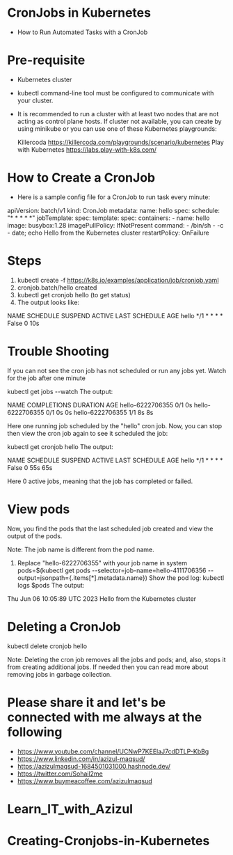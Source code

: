 # CronJobs in Kubernetes 
- How to Run Automated Tasks with a CronJob 

# Pre-requisite
- Kubernetes cluster
- kubectl command-line tool must be configured to communicate with your  cluster. 
- It is recommended to run a cluster with at least two nodes that are not acting as control plane hosts. If cluster not available, you can create by using minikube or you can use one of these Kubernetes playgrounds:

  Killercoda https://killercoda.com/playgrounds/scenario/kubernetes
  Play with Kubernetes https://labs.play-with-k8s.com/ 

# How to Create a CronJob
  - Here is a sample config file for a CronJob to run task every minute:

apiVersion: batch/v1
kind: CronJob
metadata:
  name: hello
spec:
  schedule: "* * * * *"
  jobTemplate:
    spec:
      template:
        spec:
          containers:
          - name: hello
            image: busybox:1.28
            imagePullPolicy: IfNotPresent
            command:
            - /bin/sh
            - -c
            - date; echo Hello from the Kubernetes cluster
          restartPolicy: OnFailure

# Steps 

1. kubectl create -f https://k8s.io/examples/application/job/cronjob.yaml
2. cronjob.batch/hello created
3. kubectl get cronjob hello   (to get status)
4. The output looks like:

  NAME    SCHEDULE      SUSPEND   ACTIVE   LAST SCHEDULE   AGE
  hello   */1 * * * *   False     0        <none>          10s

# Trouble Shooting
  If you can not see the cron job has not scheduled or run any jobs yet. Watch for the job after one minute

  kubectl get jobs --watch
  The output:

  NAME               COMPLETIONS   DURATION   AGE
  hello-6222706355   0/1                      0s
  hello-6222706355   0/1           0s         0s
  hello-6222706355   1/1           8s         8s

Here one running job scheduled by the "hello" cron job. Now, you can stop then view the cron job again to see it scheduled the job:

  kubectl get cronjob hello
  The output:

  NAME    SCHEDULE      SUSPEND   ACTIVE   LAST SCHEDULE   AGE
  hello   */1 * * * *   False     0        55s             65s

Here 0 active jobs, meaning that the job has completed or failed.

# View pods
Now, you find the pods that the last scheduled job created and view the output of the pods.

Note: The job name is different from the pod name.
1. Replace "hello-6222706355" with your job name in system
  pods=$(kubectl get pods --selector=job-name=hello-4111706356 --output=jsonpath={.items[*].metadata.name})
  Show the pod log:
  kubectl logs $pods
  The output:

  Thu Jun 06 10:05:89 UTC 2023
  Hello from the Kubernetes cluster
  
# Deleting a CronJob
  kubectl delete cronjob hello

Note: Deleting the cron job removes all the jobs and pods; and, also, stops it from creating additional jobs. If needed then you can read more about removing jobs in garbage collection.

# Please share it and let's be connected with me always at the following
 
- https://www.youtube.com/channel/UCNwP7KEElaJ7cdDTLP-KbBg
- https://www.linkedin.com/in/azizul-maqsud/
- https://azizulmaqsud-1684501031000.hashnode.dev/
- https://twitter.com/Sohail2me
- https://www.buymeacoffee.com/azizulmaqsud


# Learn_IT_with_Azizul
# Creating-Cronjobs-in-Kubernetes
